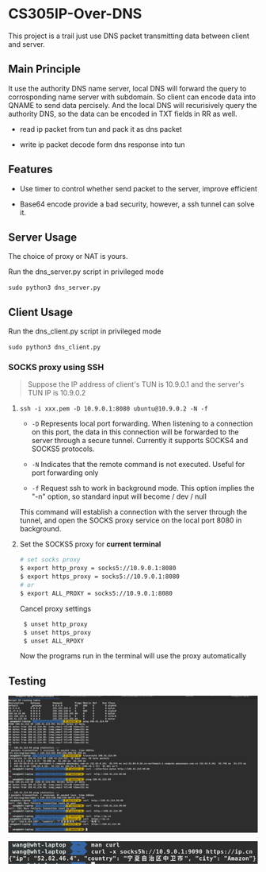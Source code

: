# CS305IP-Over-DNS

This project is a trail just use DNS packet transmitting data between client and server.

## Main Principle

It use the authority DNS name server, local DNS will forward the query to corrosponding name server with subdomain. So client can encode data into QNAME to send data percisely. And the local DNS will recurisively query the authority DNS, so the data can be encoded in TXT fields in RR as well.  

- read ip packet from tun and pack it as dns packet  
  
- write ip packet decode form dns response into tun

## Features

- Use timer to control whether send packet to the server, improve efficient

- Base64 encode provide a bad security, however, a ssh tunnel can solve it.

## Server Usage

The choice of proxy or NAT is yours.

Run the dns_server.py script in privileged mode

`sudo python3 dns_server.py`
  
## Client Usage

Run the dns_client.py script in privileged mode

`sudo python3 dns_client.py`

### SOCKS proxy using SSH

> Suppose the IP address of client's TUN is 10.9.0.1 and the server's TUN IP is 10.9.0.2

1. `ssh -i xxx.pem -D 10.9.0.1:8080 ubuntu@10.9.0.2 -N -f`

   - `-D` Represents local port forwarding. When listening to a connection on this port, the data in this connection will be forwarded to the server through a secure tunnel. Currently it supports SOCKS4 and SOCKS5 protocols.

   - `-N` Indicates that the remote command is not executed. Useful for port forwarding only

   - `-f` Request ssh to work in background mode. This option implies the "-n" option, so standard input will become / dev / null

    This command will establish a connection with the server through the tunnel, and open the SOCKS proxy service on the local port 8080 in background.

2. Set the SOCKS5 proxy for **current terminal**

   ``` bash
   # set socks proxy
   $ export http_proxy = socks5://10.9.0.1:8080
   $ export https_proxy = socks5://10.9.0.1:8080
   # or
   $ export ALL_PROXY = socks5://10.9.0.1:8080
   ```

    Cancel proxy settings

   ```bash
    $ unset http_proxy
    $ unset https_proxy
    $ unset ALL_RPOXY
   ```

   Now the programs run in the terminal will use the proxy automatically

## Testing

![test1](README.assets/1b3e2e971b955cbb77471df4527b36bb.png)

![test2](README.assets/479ff4b200009bfa252c36971f0aa17b.png)
